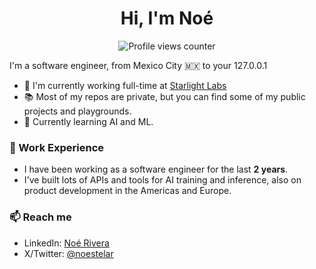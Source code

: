 <h1 align="center">Hi, I'm Noé </h1>




<p align="center">
  <img src="https://komarev.com/ghpvc/?username=noestelar&style=flat-square&color=blue" alt="Profile views counter">
</p>

I'm a software engineer, from Mexico City 🇲🇽 to your 127.0.0.1


- 📎 I'm currently working full-time at [Starlight Labs](https://www.starlight.science)
- 📚 Most of my repos are private, but you can find some of my public projects and playgrounds.
- 🌱 Currently learning AI and ML.

### 💼 Work Experience
- I have been working as a software engineer for the last <b>2 years</b>.
- I've built lots of APIs and tools for AI training and inference, also on product development in the Americas and Europe.

### 📫 Reach me
- LinkedIn: [Noé Rivera](https://www.linkedin.com/in/noealirl/)
- X/Twitter: [@noestelar](https://x.com/noestelar)


